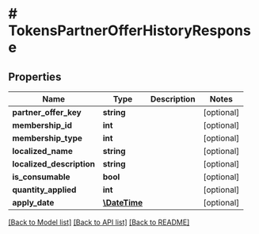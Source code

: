 # # TokensPartnerOfferHistoryResponse

## Properties

Name | Type | Description | Notes
------------ | ------------- | ------------- | -------------
**partner_offer_key** | **string** |  | [optional]
**membership_id** | **int** |  | [optional]
**membership_type** | **int** |  | [optional]
**localized_name** | **string** |  | [optional]
**localized_description** | **string** |  | [optional]
**is_consumable** | **bool** |  | [optional]
**quantity_applied** | **int** |  | [optional]
**apply_date** | [**\DateTime**](\DateTime.md) |  | [optional]

[[Back to Model list]](../../README.md#models) [[Back to API list]](../../README.md#endpoints) [[Back to README]](../../README.md)

